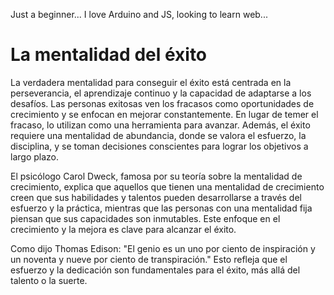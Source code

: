 Just a beginner...
I love Arduino and JS, looking to learn web...


<!---
LenxsdroAr/LenxsdroAr is a ✨ special ✨ repository because its `README.md` (this file) appears on your GitHub profile.
You can click the Preview link to take a look at your changes.
--->
# La mentalidad del éxito 
La verdadera mentalidad para conseguir el éxito está centrada en la perseverancia, el aprendizaje continuo y la capacidad de adaptarse a los desafíos. Las personas exitosas ven los fracasos como oportunidades de crecimiento y se enfocan en mejorar constantemente. En lugar de temer el fracaso, lo utilizan como una herramienta para avanzar. Además, el éxito requiere una mentalidad de abundancia, donde se valora el esfuerzo, la disciplina, y se toman decisiones conscientes para lograr los objetivos a largo plazo.

El psicólogo Carol Dweck, famosa por su teoría sobre la mentalidad de crecimiento, explica que aquellos que tienen una mentalidad de crecimiento creen que sus habilidades y talentos pueden desarrollarse a través del esfuerzo y la práctica, mientras que las personas con una mentalidad fija piensan que sus capacidades son inmutables. Este enfoque en el crecimiento y la mejora es clave para alcanzar el éxito.

Como dijo Thomas Edison: "El genio es un uno por ciento de inspiración y un noventa y nueve por ciento de transpiración." Esto refleja que el esfuerzo y la dedicación son fundamentales para el éxito, más allá del talento o la suerte.
